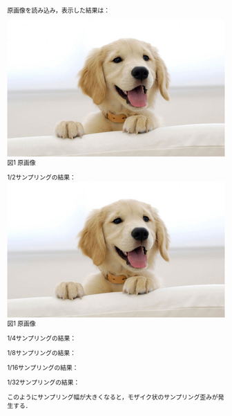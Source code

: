 原画像を読み込み，表示した結果は：

![](https://github.com/zakoji/gazousyori-repot/blob/master/image/dog.jpg)  
図1 原画像

1/2サンプリングの結果：
![](https://github.com/zakoji/gazousyori-repot/blob/master/image/dog.jpg)  
図1 原画像 


1/4サンプリングの結果：



1/8サンプリングの結果：



1/16サンプリングの結果：



1/32サンプリングの結果：



このようにサンプリング幅が大きくなると，モザイク状のサンプリング歪みが発生する．
